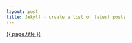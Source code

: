 ```yaml
---
layout: post
title: Jekyll - create a list of latest posts
---
```


[{{ page.title }}](http://truongtx.me/2012/12/27/jekyll-create-a-list-of-lastest-posts/)
